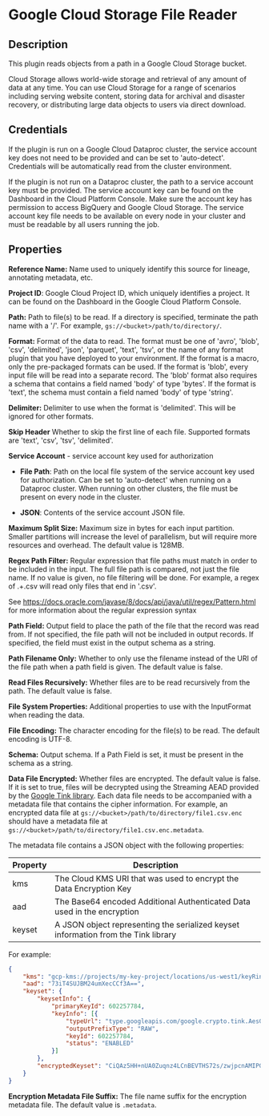 # Google Cloud Storage File Reader

Description
-----------
This plugin reads objects from a path in a Google Cloud Storage bucket.

Cloud Storage allows world-wide storage and retrieval of any amount of data at any time.
You can use Cloud Storage for a range of scenarios including serving website content,
storing data for archival and disaster recovery,
or distributing large data objects to users via direct download.

Credentials
-----------
If the plugin is run on a Google Cloud Dataproc cluster, the service account key does not need to be
provided and can be set to 'auto-detect'.
Credentials will be automatically read from the cluster environment.

If the plugin is not run on a Dataproc cluster, the path to a service account key must be provided.
The service account key can be found on the Dashboard in the Cloud Platform Console.
Make sure the account key has permission to access BigQuery and Google Cloud Storage.
The service account key file needs to be available on every node in your cluster and
must be readable by all users running the job.

Properties
----------
**Reference Name:** Name used to uniquely identify this source for lineage, annotating metadata, etc.

**Project ID**: Google Cloud Project ID, which uniquely identifies a project.
It can be found on the Dashboard in the Google Cloud Platform Console.

**Path:** Path to file(s) to be read. If a directory is specified, terminate the path name with a '/'.
For example, `gs://<bucket>/path/to/directory/`.

**Format:** Format of the data to read.
The format must be one of 'avro', 'blob', 'csv', 'delimited', 'json', 'parquet', 'text', 'tsv', or the
name of any format plugin that you have deployed to your environment.
If the format is a macro, only the pre-packaged formats can be used.
If the format is 'blob', every input file will be read into a separate record.
The 'blob' format also requires a schema that contains a field named 'body' of type 'bytes'.
If the format is 'text', the schema must contain a field named 'body' of type 'string'.

**Delimiter:** Delimiter to use when the format is 'delimited'. This will be ignored for other formats.

**Skip Header** Whether to skip the first line of each file. Supported formats are 'text', 'csv', 'tsv', 'delimited'.

**Service Account**  - service account key used for authorization

* **File Path**: Path on the local file system of the service account key used for
authorization. Can be set to 'auto-detect' when running on a Dataproc cluster.
When running on other clusters, the file must be present on every node in the cluster.

* **JSON**: Contents of the service account JSON file.

**Maximum Split Size:** Maximum size in bytes for each input partition.
Smaller partitions will increase the level of parallelism, but will require more resources and overhead.
The default value is 128MB.

**Regex Path Filter:** Regular expression that file paths must match in order to be included in the input.
The full file path is compared, not just the file name.
If no value is given, no file filtering will be done.
For example, a regex of .+\.csv will read only files that end in '.csv'.

See https://docs.oracle.com/javase/8/docs/api/java/util/regex/Pattern.html for more information about 
the regular expression syntax

**Path Field:** Output field to place the path of the file that the record was read from.
If not specified, the file path will not be included in output records.
If specified, the field must exist in the output schema as a string.

**Path Filename Only:** Whether to only use the filename instead of the URI of the file path when a path field is given.
The default value is false.

**Read Files Recursively:** Whether files are to be read recursively from the path. The default value is false.

**File System Properties:** Additional properties to use with the InputFormat when reading the data.

**File Encoding:** The character encoding for the file(s) to be read. The default encoding is UTF-8.

**Schema:** Output schema. If a Path Field is set, it must be present in the schema as a string.

**Data File Encrypted:** Whether files are encrypted. The default value is false. 
If it is set to true, files will be decrypted using the Streaming AEAD provided by the 
[Google Tink library](https://github.com/google/tink). Each data file needs to be accompanied with a metadata file
that contains the cipher information. For example, an encrypted data file at 
`gs://<bucket>/path/to/directory/file1.csv.enc` should have a metadata file at
`gs://<bucket>/path/to/directory/file1.csv.enc.metadata`.
 
The metadata file contains a JSON object with the following properties:

| Property | Description |
|----------|-------------| 
| kms      | The Cloud KMS URI that was used to encrypt the Data Encryption Key |
| aad      | The Base64 encoded Additional Authenticated Data used in the encryption |
| keyset   | A JSON object representing the serialized keyset information from the Tink library |

For example:
```json
{
    "kms": "gcp-kms://projects/my-key-project/locations/us-west1/keyRings/my-key-ring/cryptoKeys/mykey",
    "aad": "73iT4SUJBM24umXecCCf3A==",
    "keyset": {
        "keysetInfo": {
            "primaryKeyId": 602257784,
            "keyInfo": [{
                "typeUrl": "type.googleapis.com/google.crypto.tink.AesGcmHkdfStreamingKey",
                "outputPrefixType": "RAW",
                "keyId": 602257784,
                "status": "ENABLED"
            }]
        },
        "encryptedKeyset": "CiQAz5HH+nUA0Zuqnz4LCnBEVTHS72s/zwjpcnAMIPGpW6kxLggSrAEAcJKHmXeg8kfJ3GD4GuFeWDZzgGn3tfolk6Yf5d7rxKxDEChIMWJWGhWlDHbBW5B9HqWfKx2nQWSC+zjM8FLefVtPYrdJ8n6Eg8ksAnSyXmhN5LoIj6az3XBugtXvCCotQHrBuyoDY+j5ZH9J4tm/bzrLEjCdWAc+oAlhsUAV77jZhowJr6EBiyVuRVfcwLwiscWkQ9J7jjHc7ih9HKfnqAZmQ6iWP36OMrEn"
    }
}
```

**Encryption Metadata File Suffix:** The file name suffix for the encryption metadata file. The default value is `.metadata`.